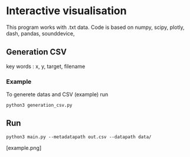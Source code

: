 # Interactive visualisation
This program works with .txt data.
Code is based on numpy, scipy, plotly, dash, pandas, sounddevice, 

## Generation CSV
key words : x, y, target, filename

### Example
To generete datas and CSV (example) run
```
python3 generation_csv.py
```

## Run
```
python3 main.py --metadatapath out.csv --datapath data/
```

[example.png]